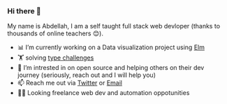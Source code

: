 ### Hi there 👋

My name is Abdellah, I am a self taught full stack web devloper (thanks to thousands of online teachers 😊).

- 📊 I’m currently working on a Data visualization project using [Elm](https://elm-lang.org/)
- 🏋️ solving [type challenges](https://github.com/type-challenges/type-challenges)
- 👯 I’m intrested in on open source and helping others on their dev journey (seriously, reach out and I will help you)
- 📫 Reach me out via [Twitter](https://twitter.com/_hariti) or [Email](mailto:abdellahdevelops@gmail.com)
- 👨‍💻 Looking freelance web dev and automation oppotunities
